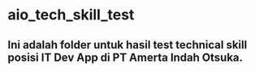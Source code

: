 # aio_tech_skill_test

## Ini adalah folder untuk hasil test technical skill posisi IT Dev App di PT Amerta Indah Otsuka.
